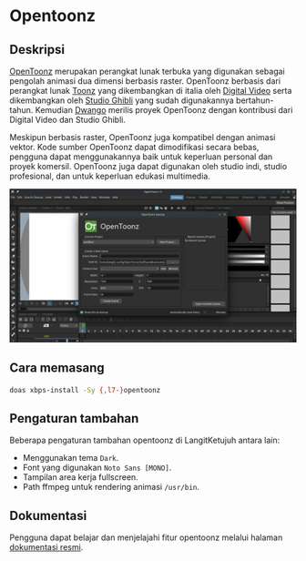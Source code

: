 # Opentoonz

## Deskripsi

[OpenToonz] merupakan perangkat lunak terbuka yang digunakan sebagai pengolah animasi dua dimensi berbasis raster. OpenToonz berbasis dari perangkat lunak [Toonz] yang dikembangkan di italia oleh [Digital Video] serta dikembangkan oleh [Studio Ghibli] yang sudah digunakannya bertahun-tahun. Kemudian [Dwango] merilis proyek OpenToonz dengan kontribusi dari Digital Video dan Studio Ghibli.

Meskipun berbasis raster, OpenToonz juga kompatibel dengan animasi vektor. Kode sumber OpenToonz dapat dimodifikasi secara bebas, pengguna dapat menggunakannya baik untuk keperluan personal dan proyek komersil. OpenToonz juga dapat digunakan oleh studio indi, studio profesional, dan untuk keperluan edukasi multimedia.

![OpenToonz LangitKetujuh OS](../../media/image/opentoonz-langitketujuh-id.webp)

## Cara memasang

```sh
doas xbps-install -Sy {,l7-}opentoonz
```

## Pengaturan tambahan

Beberapa pengaturan tambahan opentoonz di LangitKetujuh antara lain:
- Menggunakan tema `Dark`.
- Font yang digunakan `Noto Sans [MONO]`.
- Tampilan area kerja fullscreen.
- Path ffmpeg untuk rendering animasi `/usr/bin`.

## Dokumentasi

Pengguna dapat belajar dan menjelajahi fitur opentoonz melalui halaman [dokumentasi resmi].

[OpenToonz]:https://opentoonz.github.io/e/
[Toonz]:http://www.toonz.com/
[Studio Ghibli]:https://www.ghibli.jp/
[Digital Video]:https://www.digitalvideo.biz
[Dwango]:http://dwango.co.jp/english/
[dokumentasi resmi]:https://opentoonz.readthedocs.io/en/latest
